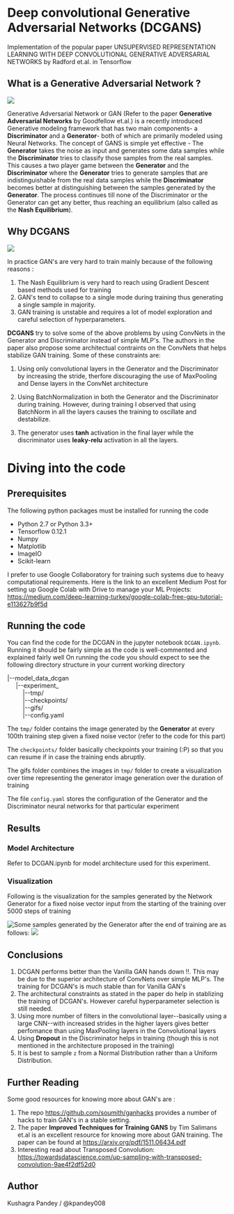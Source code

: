 # Deep convolutional Generative Adversarial Networks (DCGANS)

Implementation of the popular paper UNSUPERVISED REPRESENTATION LEARNING WITH DEEP CONVOLUTIONAL GENERATIVE ADVERSARIAL NETWORKS
by Radford et.al. in Tensorflow

## What is a Generative Adversarial Network ?
<img src='assets/gan_schema.png' />

Generative Adversarial Network or GAN (Refer to the paper **Generative Adversarial Networks** by Goodfellow et.al.) is a recently introduced Generative modeling framework that has two main components- a **Discriminator** and a **Generator**- both of which are primarily modeled using Neural Networks. The concept of GANS is simple yet effective - The **Generator** takes the noise as input and generates some data samples while the **Discriminator** tries to classify those samples from the real samples. This causes a two player game between the **Generator** and the **Discriminator** where the **Generator** tries to generate samples that are indistinguishable from the real data samples while the **Discriminator** becomes better at distinguishing between the samples generated by the **Generator**. The process continues till none of the Discriminator or the Generator can get any better, thus reaching an equilibrium (also called as the **Nash Equilibrium**).

## Why DCGANS
<img src='assets/DCGAN.png' />

In practice GAN's are very hard to train mainly because of the following reasons : 

1) The Nash Equilibrium is very hard to reach using Gradient Descent based methods used for training
2) GAN's tend to collapse to a single mode during training thus generating a single sample in majority.
3) GAN training is unstable and requires a lot of model exploration and careful selection of hyperparameters.

**DCGANS** try to solve some of the above problems by using ConvNets in the Generator and Discriminator instead of simple MLP's. The authors in the paper also propose some architectual contraints on the ConvNets that helps stabilize GAN training. Some of these constraints are:

1) Using only convolutional layers in the Generator and the Discriminator by increasing the stride, therfore discouraging the use of MaxPooling and Dense layers in the ConvNet architecture

2) Using BatchNormalization in both the Generator and the Discriminator during training. However, during training I observed that using BatchNorm in all the layers causes the training to oscillate and destabilize.

3) The generator uses **tanh** activation in the final layer while the discriminator uses **leaky-relu** activation in all the layers.


# Diving into the code

## Prerequisites

The following python packages must be installed for running the code

- Python 2.7 or Python 3.3+
- Tensorflow 0.12.1
- Numpy
- Matplotlib
- ImageIO
- Scikit-learn

I prefer to use Google Collaboratory for training such systems due to heavy computational requirements. Here is the link to an excellent Medium Post for setting up Google Colab with Drive to manage your ML Projects: https://medium.com/deep-learning-turkey/google-colab-free-gpu-tutorial-e113627b9f5d

## Running the code

You can find the code for the DCGAN in the jupyter notebook ```DCGAN.ipynb```. Running it should be fairly simple as the code is well-commented and explained fairly well
On running the code you should expect to see the following directory structure in your current working directory

|--model_data_dcgan<br/>
&nbsp; &nbsp; &nbsp;|--experiment_<id></br>
&nbsp; &nbsp; &nbsp; &nbsp; &nbsp;|--tmp/</br>
&nbsp; &nbsp; &nbsp; &nbsp; &nbsp;|--checkpoints/</br>
&nbsp; &nbsp; &nbsp; &nbsp; &nbsp;|--gifs/</br>
&nbsp; &nbsp; &nbsp; &nbsp; &nbsp;|--config.yaml</br>

The ```tmp/``` folder contains the image generated by the **Generator** at every 100th training step given a fixed noise vector (refer to the code for this part)

The ```checkpoints/``` folder basically checkpoints your training (:P) so that you can resume if in case the training ends abruptly.

The gifs folder combines the images in ```tmp/``` folder to create a visualization over time representing the generator image generation over the duration of training

The file ```config.yaml``` stores the configuration of the Generator and the Discriminator neural networks for that particular experiment

## Results

### Model Architecture
Refer to DCGAN.ipynb for model architecture used for this experiment.

### Visualization
Following is the visualization for the samples generated by the Network Generator for a fixed noise vector input from the starting of the training over 5000 steps of training

<img src='assets/visualization.gif' style='float:left' />

Some samples generated by the Generator after the end of training are as follows:
<img src='assets/output.png' />

## Conclusions

1) DCGAN performs better than the Vanilla GAN hands down !!. This may be due to the superior architecture of ConvNets over simple MLP's. The training for DCGAN's is much stable than for Vanilla GAN's
2) The architectural constraints as stated in the paper do help in stablizing the training of DCGAN's. However careful hyperparameter selection is still needed.
3) Using more number of filters in the convolutional layer--basically using a large CNN--with increased strides in the higher layers gives better perfomance than using MaxPooling layers in the Convolutional layers
4) Using **Dropout** in the Discriminator helps in training (though this is not mentioned in the architecture proposed in the training)
5) It is best to sample ```z``` from a Normal Distribution rather than a Uniform Distribution.

## Further Reading

Some good resources for knowing more about GAN's are :

1) The repo https://github.com/soumith/ganhacks provides a number of hacks to train GAN's in a stable setting.
2) The paper **Improved Techniques for Training GANS** by Tim Salimans et.al is an excellent resource for knowing more about GAN training. The paper can be found at https://arxiv.org/pdf/1511.06434.pdf
3) Interesting read about Transposed Convolution: https://towardsdatascience.com/up-sampling-with-transposed-convolution-9ae4f2df52d0 

## Author

Kushagra Pandey / @kpandey008
